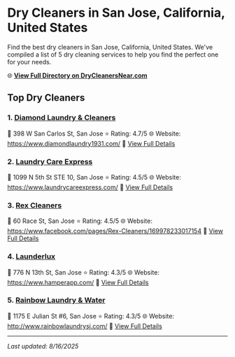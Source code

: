 # Dry Cleaners in San Jose, California, United States

Find the best dry cleaners in San Jose, California, United States. We've compiled a list of 5 dry cleaning services to help you find the perfect one for your needs.

🌐 **[View Full Directory on DryCleanersNear.com](https://drycleanersnear.com/city/US/California/San%20Jose)**

## Top Dry Cleaners

### 1. [Diamond Laundry & Cleaners](https://drycleanersnear.com/dryCleaner/689d436f756b71cad101f0fe/diamond-laundry-cleaners)
📍 398 W San Carlos St, San Jose
⭐ Rating: 4.7/5
🌐 Website: https://www.diamondlaundry1931.com/
🔗 [View Full Details](https://drycleanersnear.com/dryCleaner/689d436f756b71cad101f0fe/diamond-laundry-cleaners)

### 2. [Laundry Care Express](https://drycleanersnear.com/dryCleaner/689d4332756b71cad101edea/laundry-care-express)
📍 1099 N 5th St STE 10, San Jose
⭐ Rating: 4.5/5
🌐 Website: https://www.laundrycareexpress.com/
🔗 [View Full Details](https://drycleanersnear.com/dryCleaner/689d4332756b71cad101edea/laundry-care-express)

### 3. [Rex Cleaners](https://drycleanersnear.com/dryCleaner/689d433f756b71cad101ef7a/rex-cleaners)
📍 60 Race St, San Jose
⭐ Rating: 4.5/5
🌐 Website: https://www.facebook.com/pages/Rex-Cleaners/169978233017154
🔗 [View Full Details](https://drycleanersnear.com/dryCleaner/689d433f756b71cad101ef7a/rex-cleaners)

### 4. [Launderlux](https://drycleanersnear.com/dryCleaner/689d4331756b71cad101eda8/launderlux)
📍 776 N 13th St, San Jose
⭐ Rating: 4.3/5
🌐 Website: https://www.hamperapp.com/
🔗 [View Full Details](https://drycleanersnear.com/dryCleaner/689d4331756b71cad101eda8/launderlux)

### 5. [Rainbow Laundry & Water](https://drycleanersnear.com/dryCleaner/689d4349756b71cad101efe4/rainbow-laundry-water)
📍 1175 E Julian St #6, San Jose
⭐ Rating: 4.3/5
🌐 Website: http://www.rainbowlaundrysj.com/
🔗 [View Full Details](https://drycleanersnear.com/dryCleaner/689d4349756b71cad101efe4/rainbow-laundry-water)


---

*Last updated: 8/16/2025*
